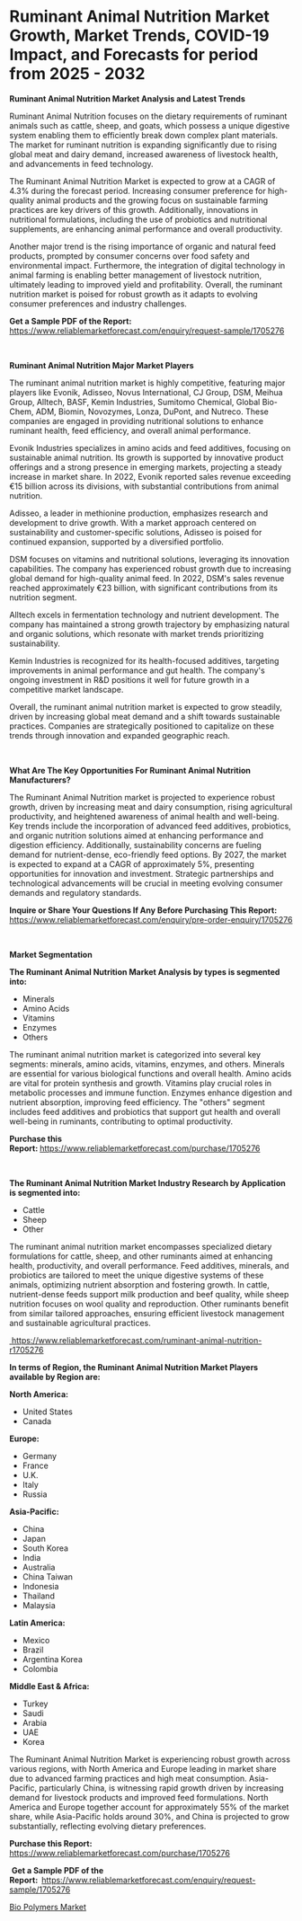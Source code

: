 <p><h1>Ruminant Animal Nutrition Market Growth, Market Trends, COVID-19 Impact, and Forecasts for period from 2025 - 2032</h1></p><p><strong>Ruminant Animal Nutrition Market Analysis and Latest Trends</strong></p>
<p><p>Ruminant Animal Nutrition focuses on the dietary requirements of ruminant animals such as cattle, sheep, and goats, which possess a unique digestive system enabling them to efficiently break down complex plant materials. The market for ruminant nutrition is expanding significantly due to rising global meat and dairy demand, increased awareness of livestock health, and advancements in feed technology. </p><p>The Ruminant Animal Nutrition Market is expected to grow at a CAGR of 4.3% during the forecast period. Increasing consumer preference for high-quality animal products and the growing focus on sustainable farming practices are key drivers of this growth. Additionally, innovations in nutritional formulations, including the use of probiotics and nutritional supplements, are enhancing animal performance and overall productivity. </p><p>Another major trend is the rising importance of organic and natural feed products, prompted by consumer concerns over food safety and environmental impact. Furthermore, the integration of digital technology in animal farming is enabling better management of livestock nutrition, ultimately leading to improved yield and profitability. Overall, the ruminant nutrition market is poised for robust growth as it adapts to evolving consumer preferences and industry challenges.</p></p>
<p><strong>Get a Sample PDF of the Report:&nbsp;</strong> <a href="https://www.reliablemarketforecast.com/enquiry/request-sample/1705276?utm_campaign=3521&utm_medium=2&utm_source=Github&utm_content=ia&utm_term=01042025&utm_id=ruminant-animal-nutrition">https://www.reliablemarketforecast.com/enquiry/request-sample/1705276</a></p>
<p>&nbsp;</p>
<p><strong>Ruminant Animal Nutrition Major Market Players</strong></p>
<p><p>The ruminant animal nutrition market is highly competitive, featuring major players like Evonik, Adisseo, Novus International, CJ Group, DSM, Meihua Group, Alltech, BASF, Kemin Industries, Sumitomo Chemical, Global Bio-Chem, ADM, Biomin, Novozymes, Lonza, DuPont, and Nutreco. These companies are engaged in providing nutritional solutions to enhance ruminant health, feed efficiency, and overall animal performance.</p><p>Evonik Industries specializes in amino acids and feed additives, focusing on sustainable animal nutrition. Its growth is supported by innovative product offerings and a strong presence in emerging markets, projecting a steady increase in market share. In 2022, Evonik reported sales revenue exceeding €15 billion across its divisions, with substantial contributions from animal nutrition.</p><p>Adisseo, a leader in methionine production, emphasizes research and development to drive growth. With a market approach centered on sustainability and customer-specific solutions, Adisseo is poised for continued expansion, supported by a diversified portfolio.</p><p>DSM focuses on vitamins and nutritional solutions, leveraging its innovation capabilities. The company has experienced robust growth due to increasing global demand for high-quality animal feed. In 2022, DSM's sales revenue reached approximately €23 billion, with significant contributions from its nutrition segment.</p><p>Alltech excels in fermentation technology and nutrient development. The company has maintained a strong growth trajectory by emphasizing natural and organic solutions, which resonate with market trends prioritizing sustainability.</p><p>Kemin Industries is recognized for its health-focused additives, targeting improvements in animal performance and gut health. The company's ongoing investment in R&D positions it well for future growth in a competitive market landscape.</p><p>Overall, the ruminant animal nutrition market is expected to grow steadily, driven by increasing global meat demand and a shift towards sustainable practices. Companies are strategically positioned to capitalize on these trends through innovation and expanded geographic reach.</p></p>
<p>&nbsp;</p>
<p><strong>What Are The Key Opportunities For Ruminant Animal Nutrition Manufacturers?</strong></p>
<p><p>The Ruminant Animal Nutrition market is projected to experience robust growth, driven by increasing meat and dairy consumption, rising agricultural productivity, and heightened awareness of animal health and well-being. Key trends include the incorporation of advanced feed additives, probiotics, and organic nutrition solutions aimed at enhancing performance and digestion efficiency. Additionally, sustainability concerns are fueling demand for nutrient-dense, eco-friendly feed options. By 2027, the market is expected to expand at a CAGR of approximately 5%, presenting opportunities for innovation and investment. Strategic partnerships and technological advancements will be crucial in meeting evolving consumer demands and regulatory standards.</p></p>
<p><strong>Inquire or Share Your Questions If Any Before Purchasing This Report:</strong> <a href="https://www.reliablemarketforecast.com/enquiry/pre-order-enquiry/1705276?utm_campaign=3521&utm_medium=2&utm_source=Github&utm_content=ia&utm_term=01042025&utm_id=ruminant-animal-nutrition">https://www.reliablemarketforecast.com/enquiry/pre-order-enquiry/1705276</a></p>
<p>&nbsp;</p>
<p><strong>Market Segmentation</strong></p>
<p><strong>The Ruminant Animal Nutrition Market Analysis by types is segmented into:</strong></p>
<p><ul><li>Minerals</li><li>Amino Acids</li><li>Vitamins</li><li>Enzymes</li><li>Others</li></ul></p>
<p><p>The ruminant animal nutrition market is categorized into several key segments: minerals, amino acids, vitamins, enzymes, and others. Minerals are essential for various biological functions and overall health. Amino acids are vital for protein synthesis and growth. Vitamins play crucial roles in metabolic processes and immune function. Enzymes enhance digestion and nutrient absorption, improving feed efficiency. The "others" segment includes feed additives and probiotics that support gut health and overall well-being in ruminants, contributing to optimal productivity.</p></p>
<p><strong>Purchase this Report:&nbsp;</strong><a href="https://www.reliablemarketforecast.com/purchase/1705276?utm_campaign=3521&utm_medium=2&utm_source=Github&utm_content=ia&utm_term=01042025&utm_id=ruminant-animal-nutrition">https://www.reliablemarketforecast.com/purchase/1705276</a></p>
<p>&nbsp;</p>
<p><strong>The Ruminant Animal Nutrition Market Industry Research by Application is segmented into:</strong></p>
<p><ul><li>Cattle</li><li>Sheep</li><li>Other</li></ul></p>
<p><p>The ruminant animal nutrition market encompasses specialized dietary formulations for cattle, sheep, and other ruminants aimed at enhancing health, productivity, and overall performance. Feed additives, minerals, and probiotics are tailored to meet the unique digestive systems of these animals, optimizing nutrient absorption and fostering growth. In cattle, nutrient-dense feeds support milk production and beef quality, while sheep nutrition focuses on wool quality and reproduction. Other ruminants benefit from similar tailored approaches, ensuring efficient livestock management and sustainable agricultural practices.</p></p>
<p><a href="https://www.reliablemarketforecast.com/ruminant-animal-nutrition-r1705276?utm_campaign=3521&utm_medium=2&utm_source=Github&utm_content=ia&utm_term=01042025&utm_id=ruminant-animal-nutrition">&nbsp;https://www.reliablemarketforecast.com/ruminant-animal-nutrition-r1705276</a></p>
<p><strong>In terms of Region, the Ruminant Animal Nutrition Market Players available by Region are:</strong></p>
<p>
    <p> <strong> North America: </strong>
        <ul>
            <li>United States</li>
            <li>Canada</li>
        </ul>
        </p> 
    <p> <strong> Europe: </strong>
        <ul>
            <li>Germany</li>
            <li>France</li>
            <li>U.K.</li>
            <li>Italy</li>
            <li>Russia</li>
        </ul>
        </p> 
    <p> <strong> Asia-Pacific: </strong>
        <ul>
            <li>China</li>
            <li>Japan</li>
            <li>South Korea</li>
            <li>India</li>
            <li>Australia</li>
            <li>China Taiwan</li>
            <li>Indonesia</li>
            <li>Thailand</li>
            <li>Malaysia</li>
        </ul>
        </p> 
    <p> <strong> Latin America: </strong>
        <ul>
            <li>Mexico</li>
            <li>Brazil</li>
            <li>Argentina Korea</li>
            <li>Colombia</li>
        </ul>
        </p> 
    <p> <strong> Middle East & Africa: </strong>
        <ul>
            <li>Turkey</li>
            <li>Saudi</li>
            <li>Arabia</li>
            <li>UAE</li>
            <li>Korea</li>
        </ul>
    </p>
    </p>
<p><p>The Ruminant Animal Nutrition Market is experiencing robust growth across various regions, with North America and Europe leading in market share due to advanced farming practices and high meat consumption. Asia-Pacific, particularly China, is witnessing rapid growth driven by increasing demand for livestock products and improved feed formulations. North America and Europe together account for approximately 55% of the market share, while Asia-Pacific holds around 30%, and China is projected to grow substantially, reflecting evolving dietary preferences.</p></p>
<p><strong>Purchase this Report: </strong><a href="https://www.reliablemarketforecast.com/purchase/1705276?utm_campaign=3521&utm_medium=2&utm_source=Github&utm_content=ia&utm_term=01042025&utm_id=ruminant-animal-nutrition">https://www.reliablemarketforecast.com/purchase/1705276</a></p>
<p>&nbsp;<strong>Get a Sample PDF of the Report:&nbsp;&nbsp;</strong><a href="https://www.reliablemarketforecast.com/enquiry/request-sample/1705276?utm_campaign=3521&utm_medium=2&utm_source=Github&utm_content=ia&utm_term=01042025&utm_id=ruminant-animal-nutrition">https://www.reliablemarketforecast.com/enquiry/request-sample/1705276</a></p>
<p><strong></strong></p>
<p><p><a href="https://github.com/sanokdagada01/Market-Research-Report-List-1/blob/main/bio-polymers-market.md?utm_campaign=3521&utm_medium=2&utm_source=Github&utm_content=ia&utm_term=01042025&utm_id=ruminant-animal-nutrition">Bio Polymers Market</a></p></p>